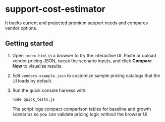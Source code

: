# support-cost-estimator
It tracks current and projected premium support needs and compares vendor options.

## Getting started

1. Open `index.html` in a browser to try the interactive UI. Paste or upload vendor pricing JSON, tweak the scenario inputs, and click **Compare Now** to visualize results.
2. Edit `vendors.example.json` to customize sample pricing catalogs that the UI loads by default.
3. Run the quick console harness with:

   ```bash
   node quick_tests.js
   ```

   The script logs compact comparison tables for baseline and growth scenarios so you can validate pricing logic without the browser UI.